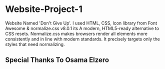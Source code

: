 # Website-Project-1
Website Named 'Don't Give Up'. I used HTML, CSS, Icon library from Font Awesome & normalize.css v8.0.1 its A modern, HTML5-ready alternative to CSS resets. Normalize.css makes browsers render all elements more consistently and in line with modern standards. It precisely targets only the styles that need normalizing.
## Special Thanks To Osama Elzero

